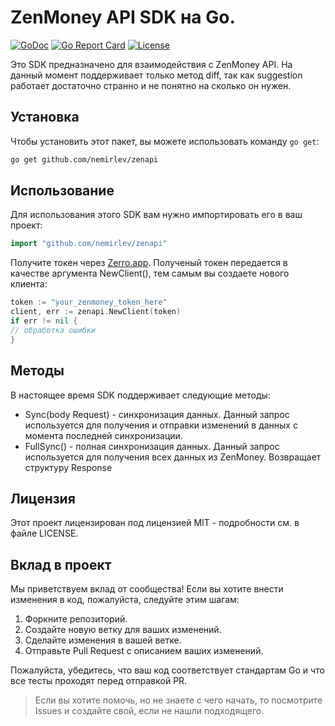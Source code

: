 # ZenMoney API SDK на Go.

[![GoDoc](https://godoc.org/github.com/zenapi/zenapi?status.svg)](https://godoc.org/github.com/nemirlev/zenapi)
[![Go Report Card](https://goreportcard.com/badge/github.com/nemirlev/zenapi)](https://goreportcard.com/report/github.com/nemirlev/zenapi)
[![License](https://img.shields.io/github/license/zenapi/zenmoneyapi.svg)](https://github.com/nemirlev/zenapi/blob/main/LICENSE)

Это SDK предназначено для взаимодействия с ZenMoney API. На данный момент поддерживает только метод diff, так как
suggestion работает достаточно странно и не понятно на сколько он нужен.

## Установка

Чтобы установить этот пакет, вы можете использовать команду `go get`:

```bash
go get github.com/nemirlev/zenapi
```

## Использование

Для использования этого SDK вам нужно импортировать его в ваш проект:

```go
import "github.com/nemirlev/zenapi"
```

Получите токен через [Zerro.app](https://zerro.app/token). Полученый токен передается в качестве аргумента NewClient(), тем самым вы создаете нового клиента:
```go
token := "your_zenmoney_token_here"
client, err := zenapi.NewClient(token)
if err != nil {
// обработка ошибки
}
```

## Методы

В настоящее время SDK поддерживает следующие методы:

* Sync(body Request) - синхронизация данных. Данный запрос используется для получения и отправки изменений в данных с
  момента
  последней синхронизации.
* FullSync() - полная синхронизация данных. Данный запрос используется для получения всех данных из ZenMoney. Возвращает
  структуру Response

## Лицензия

Этот проект лицензирован под лицензией MIT - подробности см. в файле LICENSE.

## Вклад в проект

Мы приветствуем вклад от сообщества! Если вы хотите внести изменения в код, пожалуйста, следуйте этим шагам:

1. Форкните репозиторий.
2. Создайте новую ветку для ваших изменений.
3. Сделайте изменения в вашей ветке.
4. Отправьте Pull Request с описанием ваших изменений.

Пожалуйста, убедитесь, что ваш код соответствует стандартам Go и что все тесты проходят перед отправкой PR.

> Если вы хотите помочь, но не знаете с чего начать, то посмотрите Issues и создайте свой, если не нашли подходящего.